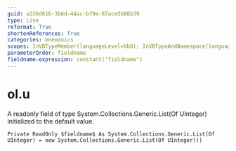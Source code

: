 ```yaml
---
guid: a336d616-3b6d-44ac-bf9e-87ace5b08b39
type: Live
reformat: True
shortenReferences: True
categories: mnemonics
scopes: InVBTypeMember(languageLevel=Vb8); InVBTypeAndNamespace(languageLevel=Vb8)
parameterOrder: fieldname
fieldname-expression: constant("fieldname")
---
```


# ol.u

A readonly field of type System.Collections.Generic.List(Of UInteger) initialized to the default value.

```
Private ReadOnly $fieldname$ As System.Collections.Generic.List(Of UInteger) = new System.Collections.Generic.List(Of UInteger)()
```
